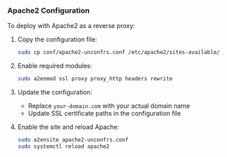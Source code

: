### Apache2 Configuration

To deploy with Apache2 as a reverse proxy:

1. Copy the configuration file:
   ```bash
   sudo cp conf/apache2-unconfrs.conf /etc/apache2/sites-available/
   ```

2. Enable required modules:
   ```bash
   sudo a2enmod ssl proxy proxy_http headers rewrite
   ```

3. Update the configuration:
   - Replace `your-domain.com` with your actual domain name
   - Update SSL certificate paths in the configuration file

4. Enable the site and reload Apache:
   ```bash
   sudo a2ensite apache2-unconfrs.conf
   sudo systemctl reload apache2
   ```
